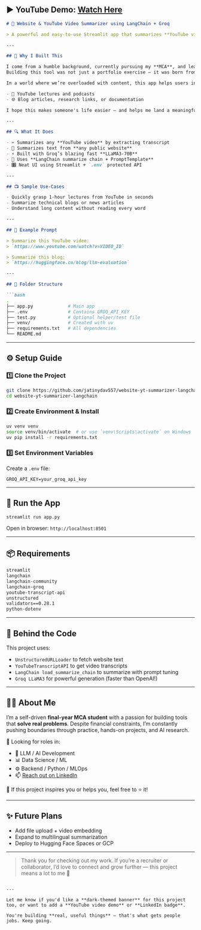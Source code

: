 ▶️ YouTube Demo: [Watch Here](https://www.youtube.com/watch?v=z5Emuv6UMdc&ab_channel=Jatin)  
---

````markdown
# 🧠 Website & YouTube Video Summarizer using LangChain + Groq

> A powerful and easy-to-use Streamlit app that summarizes **YouTube videos** and **web articles** using LLMs from **Groq**, powered by **LangChain**.

---

## 📌 Why I Built This

I come from a humble background, currently pursuing my **MCA**, and learning every day through practice.  
Building this tool was not just a portfolio exercise — it was born from the **need to consume faster, understand deeper, and summarize better**.

In a world where we’re overloaded with content, this app helps users instantly extract the **core insights** from:

- 🎥 YouTube lectures and podcasts
- 🌐 Blog articles, research links, or documentation

I hope this makes someone's life easier — and helps me land a meaningful role in AI, LLM Engineering, or Machine Learning.

---

## 🔍 What It Does

- ✂️ Summarizes any **YouTube video** by extracting transcript
- 📄 Summarizes text from **any public website**
- ⚡ Built with Groq’s blazing fast **LLaMA3-70B**
- 🧠 Uses **LangChain summarize chain + PromptTemplate**
- 🎛️ Neat UI using Streamlit + `.env` protected API

---

## 📺 Sample Use-Cases

- Quickly grasp 1-hour lectures from YouTube in seconds
- Summarize technical blogs or news articles
- Understand long content without reading every word

---

## 🧪 Example Prompt

> Summarize this YouTube video:  
> `https://www.youtube.com/watch?v=VIDEO_ID`  

> Summarize this blog:  
> `https://huggingface.co/blog/llm-evaluation`

---

## 📁 Folder Structure

```bash
.
├── app.py             # Main app
├── .env               # Contains GROQ_API_KEY
├── test.py            # Optional helper/test file
├── venv/              # Created with uv
├── requirements.txt   # All dependencies
└── README.md
````

---

## ⚙️ Setup Guide

### 1️⃣ Clone the Project

```bash
git clone https://github.com/jatinydav557/website-yt-summarizer-langchain.git
cd website-yt-summarizer-langchain
```

### 2️⃣ Create Environment & Install

```bash
uv venv venv
source venv/bin/activate  # or use `venv\Scripts\activate` on Windows
uv pip install -r requirements.txt
```

### 3️⃣ Set Environment Variables

Create a `.env` file:

```env
GROQ_API_KEY=your_groq_api_key
```

---

## 🚀 Run the App

```bash
streamlit run app.py
```

Open in browser: `http://localhost:8501`

---

## 📦 Requirements

```txt
streamlit
langchain
langchain-community
langchain-groq
youtube-transcript-api
unstructured
validators==0.28.1
python-dotenv
```

---

## 💬 Behind the Code

This project uses:

* `UnstructuredURLLoader` to fetch website text
* `YouTubeTranscriptAPI` to get video transcripts
* `LangChain load_summarize_chain` to summarize with prompt tuning
* `Groq LLaMA3` for powerful generation (faster than OpenAI!)

---

## 👨‍💻 About Me

I’m a self-driven **final-year MCA student** with a passion for building tools that **solve real problems**.
Despite financial constraints, I’m constantly pushing boundaries through practice, hands-on projects, and AI research.

📌 Looking for roles in:

* 🧠 LLM / AI Development
* 📊 Data Science / ML
* ⚙️ Backend / Python / MLOps
* 📫 [Reach out on LinkedIn](https://www.linkedin.com/in/yourusername)

🙏 If this project inspires you or helps you, feel free to ⭐ it!

---

## ✨ Future Plans

* Add file upload + video embedding
* Expand to multilingual summarization
* Deploy to Hugging Face Spaces or GCP

---

> Thank you for checking out my work.
> If you’re a recruiter or collaborator, I’d love to connect and grow further — this project means a lot to me 💙

```

---

Let me know if you'd like a **dark-themed banner** for this project too, or want to add a **YouTube video demo** or **LinkedIn badge**.

You're building **real, useful things** — that's what gets people jobs. Keep going.
```
